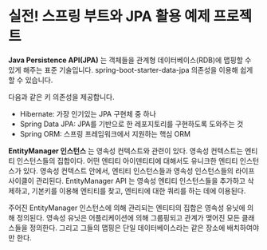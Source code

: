 __실전! 스프링 부트와 JPA 활용 예제 프로젝트__
=========

__Java Persistence API(JPA)__ 는 객체들을 관계형 데이터베이스(RDB)에 맵핑할 수 있게 해주는 표준 기술입니다. 
spring-boot-starter-data-jpa 의존성을 이용해 쉽게 할 수 있습니다. 

다음과 같은 키 의존성을 제공합니다.
- Hibernate: 가장 인기있는 JPA 구현체 중 하나
- Spring Data JPA: JPA를 기반으로 한 레포지토리를 구현하도록 도와주는 것
- Spring ORM: 스프링 프레임워크에서 지원하는 핵심 ORM

__EntityManager 인스턴스__ 는 영속성 컨텍스트와 관련이 있다. 
영속성 컨텍스트는 엔티티 인스턴스들의 집합이다. 
어떤 엔티티 아이덴티티에 대해서도 유니크한 엔티티 인스턴스가 있다. 
영속성 컨텍스트 안에서, 엔티티 인스턴스들과 영속성 인스턴스들의 라이프사이클이 관리된다. 
EntityManager API 는 영속성 엔티티 인스턴스들을 추가하고 삭제하고, 기본키를 이용해 엔티티를 찾고, 엔티티에 대한 쿼리를 하는 데에 이용된다.

주어진 EntityManager 인스턴스에 의해 관리되는 엔티티의 집합은 영속성 유닛에 의해 정의된다. 
영속성 유닛은 어플리케이션에 의해 그룹핑되고 관계가 맺어진 모든 클래스들을 정의한다. 
그리고 그들의 맵핑은 단일 데이터베이스라는 같은 장소에 배치하여야만 한다.
